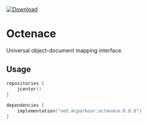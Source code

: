 [![Download](https://api.bintray.com/packages/mcparkour/maven-public/octenace/images/download.svg)](https://bintray.com/mcparkour/maven-public/octenace/_latestVersion)

# Octenace

Universal object-document mapping interface.

## Usage

```kotlin
repositories {
    jcenter()
}

dependencies {
    implementation("net.mcparkour:octenace:0.0.6")
}
```
